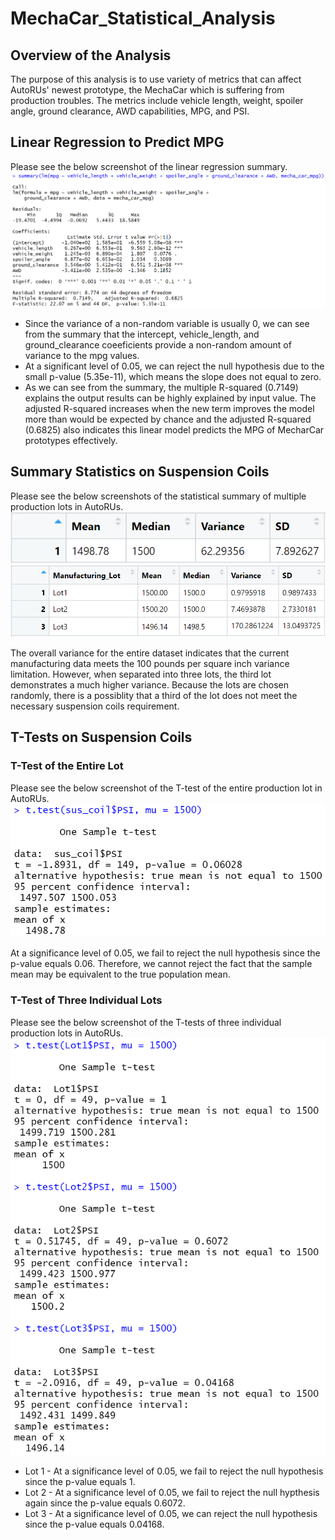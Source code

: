 # MechaCar_Statistical_Analysis

## Overview of the Analysis
The purpose of this analysis is to use variety of metrics that can affect AutoRUs' newest prototype, the MechaCar which is suffering from production troubles. The metrics include vehicle length, weight, spoiler angle, ground clearance, AWD capabilities, MPG, and PSI.

## Linear Regression to Predict MPG
Please see the below screenshot of the linear regression summary.
![Linear Regression Summary](https://github.com/Oysterrr/MechaCar_Statistical_Analysis/blob/main/Resources/linear_regression_summary.PNG)

* Since the variance of a non-random variable is usually 0, we can see from the summary that the intercept, vehicle_length, and ground_clearance coeeficients provide a non-random amount of variance to the mpg values. 
* At a significant level of 0.05, we can reject the null hypothesis due to the small p-value (5.35e-11), which means the slope does not equal to zero.
* As we can see from the summary, the multiple R-squared (0.7149) explains the output results can be highly explained by input value. The adjusted R-squared increases when the new term improves the model more than would be expected by chance and the adjusted R-squared (0.6825) also indicates this linear model predicts the MPG of MecharCar prototypes effectively.

## Summary Statistics on Suspension Coils
Please see the below screenshots of the statistical summary of multiple production lots in AutoRUs.
![Lot Total Summary](https://github.com/Oysterrr/MechaCar_Statistical_Analysis/blob/main/Resources/total_summary_table.PNG)
![Lot Individual Summary](https://github.com/Oysterrr/MechaCar_Statistical_Analysis/blob/main/Resources/lot_summary_table.PNG)

The overall variance for the entire dataset indicates that the current manufacturing data meets the 100 pounds per square inch variance limitation. However, when separated into three lots, the third lot demonstrates a much higher variance. Because the lots are chosen randomly, there is a possiblity that a third of the lot does not meet the necessary suspension coils requirement.

## T-Tests on Suspension Coils
### T-Test of the Entire Lot
Please see the below screenshot of the T-test of the entire production lot in AutoRUs.
![Entire Lot T-Test](https://github.com/Oysterrr/MechaCar_Statistical_Analysis/blob/main/Resources/t-test.PNG)

At a significance level of 0.05, we fail to reject the null hypothesis since the p-value equals 0.06. Therefore, we cannot reject the fact that the sample mean may be equivalent to the true population mean.

### T-Test of Three Individual Lots
Please see the below screenshot of the T-tests of three individual production lots in AutoRUs.
![Individual Lot T-Test](https://github.com/Oysterrr/MechaCar_Statistical_Analysis/blob/main/Resources/lots_t_test.PNG)

* Lot 1 - At a significance level of 0.05, we fail to reject the null hypothesis since the p-value equals 1.
* Lot 2 - At a significance level of 0.05, we fail to reject the null hypthesis again since the p-value equals 0.6072.
* Lot 3 - At a significance level of 0.05, we can reject the null hypothesis since the p-value equals 0.04168.

